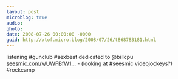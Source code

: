 ```yaml
---
layout: post
microblog: true
audio: 
photo: 
date: 2008-07-26 00:00:00 -0000
guid: http://xtof.micro.blog/2008/07/26/t868783181.html
---
```

listening #gunclub #sexbeat dedicated to @billcpu [seesmic.com/v/UWFBfW1...](http://seesmic.com/v/UWFBfW1mfF) - (looking at #seesmic videojockeys?) #rockcamp

